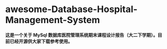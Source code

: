 # awesome-Database-Hospital-Management-System
#### 这是一个关于 MySql 数据库医院管理系统期末课程设计报告（大二下学期）。目前已经开源供大家下载参考使用。
